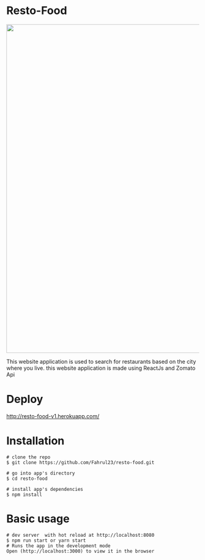 # Resto-Food


<img src="(https://user-images.githubusercontent.com/53459506/103472620-ee7b0a80-4dc1-11eb-95b8-f50c2a7eb5ee.jpg" width="860">


This website application is used to search for restaurants based on the city where you live.
this website application is made using ReactJs and Zomato Api

# Deploy

http://resto-food-v1.herokuapp.com/


# Installation

```
# clone the repo
$ git clone https://github.com/Fahrul23/resto-food.git

# go into app's directory
$ cd resto-food

# install app's dependencies
$ npm install

```

# Basic usage

```
# dev server  with hot reload at http://localhost:8080
$ npm run start or yarn start
# Runs the app in the development mode
Open (http://localhost:3000) to view it in the browser

```


